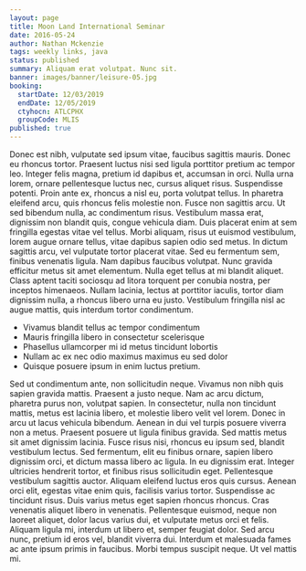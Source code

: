 ```yaml
---
layout: page
title: Moon Land International Seminar
date: 2016-05-24
author: Nathan Mckenzie
tags: weekly links, java
status: published
summary: Aliquam erat volutpat. Nunc sit.
banner: images/banner/leisure-05.jpg
booking:
  startDate: 12/03/2019
  endDate: 12/05/2019
  ctyhocn: ATLCPHX
  groupCode: MLIS
published: true
---
```

Donec est nibh, vulputate sed ipsum vitae, faucibus sagittis mauris. Donec eu rhoncus tortor. Praesent luctus nisi sed ligula porttitor pretium ac tempor leo. Integer felis magna, pretium id dapibus et, accumsan in orci. Nulla urna lorem, ornare pellentesque luctus nec, cursus aliquet risus. Suspendisse potenti. Proin ante ex, rhoncus a nisl eu, porta volutpat tellus. In pharetra eleifend arcu, quis rhoncus felis molestie non. Fusce non sagittis arcu. Ut sed bibendum nulla, ac condimentum risus. Vestibulum massa erat, dignissim non blandit quis, congue vehicula diam. Duis placerat enim at sem fringilla egestas vitae vel tellus. Morbi aliquam, risus ut euismod vestibulum, lorem augue ornare tellus, vitae dapibus sapien odio sed metus. In dictum sagittis arcu, vel vulputate tortor placerat vitae.
Sed eu fermentum sem, finibus venenatis ligula. Nam dapibus faucibus volutpat. Nunc gravida efficitur metus sit amet elementum. Nulla eget tellus at mi blandit aliquet. Class aptent taciti sociosqu ad litora torquent per conubia nostra, per inceptos himenaeos. Nullam lacinia, lectus at porttitor iaculis, tortor diam dignissim nulla, a rhoncus libero urna eu justo. Vestibulum fringilla nisl ac augue mattis, quis interdum tortor condimentum.

* Vivamus blandit tellus ac tempor condimentum
* Mauris fringilla libero in consectetur scelerisque
* Phasellus ullamcorper mi id metus tincidunt lobortis
* Nullam ac ex nec odio maximus maximus eu sed dolor
* Quisque posuere ipsum in enim luctus pretium.

Sed ut condimentum ante, non sollicitudin neque. Vivamus non nibh quis sapien gravida mattis. Praesent a justo neque. Nam ac arcu dictum, pharetra purus non, volutpat sapien. In consectetur, nulla non tincidunt mattis, metus est lacinia libero, et molestie libero velit vel lorem. Donec in arcu ut lacus vehicula bibendum. Aenean in dui vel turpis posuere viverra non a metus. Praesent posuere ut ligula finibus gravida. Sed mattis metus sit amet dignissim lacinia. Fusce risus nisi, rhoncus eu ipsum sed, blandit vestibulum lectus. Sed fermentum, elit eu finibus ornare, sapien libero dignissim orci, et dictum massa libero ac ligula. In eu dignissim erat.
Integer ultricies hendrerit tortor, et finibus risus sollicitudin eget. Pellentesque vestibulum sagittis auctor. Aliquam eleifend luctus eros quis cursus. Aenean orci elit, egestas vitae enim quis, facilisis varius tortor. Suspendisse ac tincidunt risus. Duis varius metus eget sapien rhoncus rhoncus. Cras venenatis aliquet libero in venenatis. Pellentesque euismod, neque non laoreet aliquet, dolor lacus varius dui, et vulputate metus orci et felis. Aliquam ligula mi, interdum ut libero et, semper feugiat dolor. Sed arcu nunc, pretium id eros vel, blandit viverra dui. Interdum et malesuada fames ac ante ipsum primis in faucibus. Morbi tempus suscipit neque. Ut vel mattis mi.
